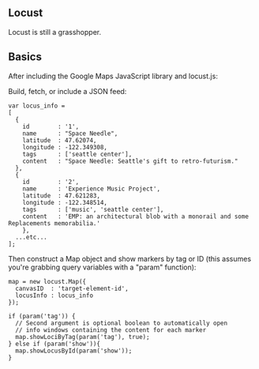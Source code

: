 Locust
------

Locust is still a grasshopper.

Basics
------

After including the Google Maps JavaScript library and locust.js:

Build, fetch, or include a JSON feed:

    var locus_info = 
    [
      {
        id        : '1',
        name      : "Space Needle",
        latitude  : 47.62074,
        longitude : -122.349308,
        tags      : ['seattle center'],
        content   : "Space Needle: Seattle's gift to retro-futurism."
      },
      {
        id        : '2',
        name      : 'Experience Music Project',
        latitude  : 47.621283,
        longitude : -122.348514,
        tags      : ['music', 'seattle center'],
        content   : 'EMP: an architectural blob with a monorail and some Replacements memorabilia.'
        },
      ...etc...
    ];

Then construct a Map object and show markers by tag or ID (this assumes you're grabbing query variables with a "param" function):

    map = new locust.Map({
      canvasID  : 'target-element-id',
      locusInfo : locus_info
    });

    if (param('tag')) {
      // Second argument is optional boolean to automatically open 
      // info windows containing the content for each marker
      map.showLociByTag(param('tag'), true); 
    } else if (param('show')){
      map.showLocusById(param('show'));
    }
